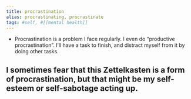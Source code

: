 ```yaml
---
title: procrastination
alias: procrastinating, procrastinate
tags: #self, #[[mental health]]
---
```


- Procrastination is a problem I face regularly. I even do “productive procrastination”. I’ll have a task to finish, and distract myself from it by doing other tasks.
## I sometimes fear that this Zettelkasten is a form of procrastination, but that might be my self-esteem or self-sabotage acting up.